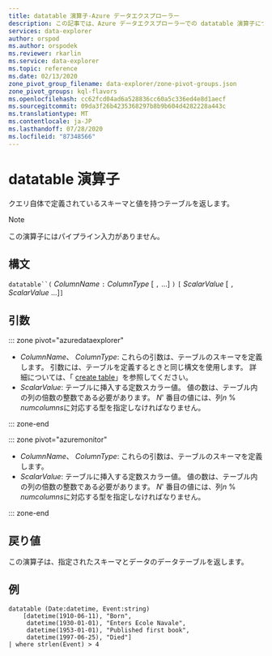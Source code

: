 ```yaml
---
title: datatable 演算子-Azure データエクスプローラー
description: この記事では、Azure データエクスプローラーでの datatable 演算子について説明します。
services: data-explorer
author: orspod
ms.author: orspodek
ms.reviewer: rkarlin
ms.service: data-explorer
ms.topic: reference
ms.date: 02/13/2020
zone_pivot_group_filename: data-explorer/zone-pivot-groups.json
zone_pivot_groups: kql-flavors
ms.openlocfilehash: cc62fcd04ad6a528836cc60a5c336ed4e8d1aecf
ms.sourcegitcommit: 09da3f26b4235368297b8b9b604d4282228a443c
ms.translationtype: MT
ms.contentlocale: ja-JP
ms.lasthandoff: 07/28/2020
ms.locfileid: "87348566"
---
```

# <a name="datatable-operator"></a>datatable 演算子

クエリ自体で定義されているスキーマと値を持つテーブルを返します。

> [!NOTE]
> この演算子にはパイプライン入力がありません。

## <a name="syntax"></a>構文

`datatable``(` *ColumnName* `:` *ColumnType* [ `,` ...] `)` `[` *ScalarValue* [ `,` *ScalarValue* ...]`]`

## <a name="arguments"></a>引数

::: zone pivot="azuredataexplorer"

* *ColumnName*、 *ColumnType*: これらの引数は、テーブルのスキーマを定義します。 引数には、テーブルを定義するときと同じ構文を使用します。
  詳細については、「 [create table](../management/create-table-command.md)」を参照してください。
* *ScalarValue*: テーブルに挿入する定数スカラー値。 値の数は、テーブル内の列の倍数の整数である必要があります。 *N*' 番目の値には、列*n*  %  *numcolumns*に対応する型を指定しなければなりません。

::: zone-end

::: zone pivot="azuremonitor"

* *ColumnName*、 *ColumnType*: これらの引数は、テーブルのスキーマを定義します。
* *ScalarValue*: テーブルに挿入する定数スカラー値。 値の数は、テーブル内の列の倍数の整数である必要があります。 *N*' 番目の値には、列*n*  %  *numcolumns*に対応する型を指定しなければなりません。

::: zone-end

## <a name="returns"></a>戻り値

この演算子は、指定されたスキーマとデータのデータテーブルを返します。

## <a name="example"></a>例

```kusto
datatable (Date:datetime, Event:string)
    [datetime(1910-06-11), "Born",
     datetime(1930-01-01), "Enters Ecole Navale",
     datetime(1953-01-01), "Published first book",
     datetime(1997-06-25), "Died"]
| where strlen(Event) > 4
```
